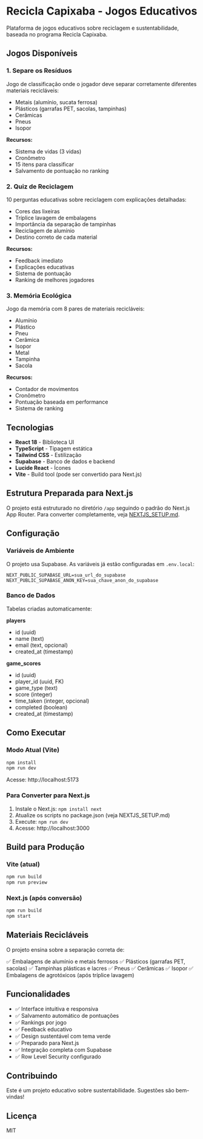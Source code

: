 # Recicla Capixaba - Jogos Educativos

Plataforma de jogos educativos sobre reciclagem e sustentabilidade, baseada no programa Recicla Capixaba.

## Jogos Disponíveis

### 1. Separe os Resíduos
Jogo de classificação onde o jogador deve separar corretamente diferentes materiais recicláveis:
- Metais (alumínio, sucata ferrosa)
- Plásticos (garrafas PET, sacolas, tampinhas)
- Cerâmicas
- Pneus
- Isopor

**Recursos:**
- Sistema de vidas (3 vidas)
- Cronômetro
- 15 itens para classificar
- Salvamento de pontuação no ranking

### 2. Quiz de Reciclagem
10 perguntas educativas sobre reciclagem com explicações detalhadas:
- Cores das lixeiras
- Tríplice lavagem de embalagens
- Importância da separação de tampinhas
- Reciclagem de alumínio
- Destino correto de cada material

**Recursos:**
- Feedback imediato
- Explicações educativas
- Sistema de pontuação
- Ranking de melhores jogadores

### 3. Memória Ecológica
Jogo da memória com 8 pares de materiais recicláveis:
- Alumínio
- Plástico
- Pneu
- Cerâmica
- Isopor
- Metal
- Tampinha
- Sacola

**Recursos:**
- Contador de movimentos
- Cronômetro
- Pontuação baseada em performance
- Sistema de ranking

## Tecnologias

- **React 18** - Biblioteca UI
- **TypeScript** - Tipagem estática
- **Tailwind CSS** - Estilização
- **Supabase** - Banco de dados e backend
- **Lucide React** - Ícones
- **Vite** - Build tool (pode ser convertido para Next.js)

## Estrutura Preparada para Next.js

O projeto está estruturado no diretório `/app` seguindo o padrão do Next.js App Router. Para converter completamente, veja [NEXTJS_SETUP.md](./NEXTJS_SETUP.md).

## Configuração

### Variáveis de Ambiente

O projeto usa Supabase. As variáveis já estão configuradas em `.env.local`:

```env
NEXT_PUBLIC_SUPABASE_URL=sua_url_do_supabase
NEXT_PUBLIC_SUPABASE_ANON_KEY=sua_chave_anon_do_supabase
```

### Banco de Dados

Tabelas criadas automaticamente:

**players**
- id (uuid)
- name (text)
- email (text, opcional)
- created_at (timestamp)

**game_scores**
- id (uuid)
- player_id (uuid, FK)
- game_type (text)
- score (integer)
- time_taken (integer, opcional)
- completed (boolean)
- created_at (timestamp)

## Como Executar

### Modo Atual (Vite)
```bash
npm install
npm run dev
```

Acesse: http://localhost:5173

### Para Converter para Next.js
1. Instale o Next.js: `npm install next`
2. Atualize os scripts no package.json (veja NEXTJS_SETUP.md)
3. Execute: `npm run dev`
4. Acesse: http://localhost:3000

## Build para Produção

### Vite (atual)
```bash
npm run build
npm run preview
```

### Next.js (após conversão)
```bash
npm run build
npm start
```

## Materiais Recicláveis

O projeto ensina sobre a separação correta de:

✅ Embalagens de alumínio e metais ferrosos
✅ Plásticos (garrafas PET, sacolas)
✅ Tampinhas plásticas e lacres
✅ Pneus
✅ Cerâmicas
✅ Isopor
✅ Embalagens de agrotóxicos (após tríplice lavagem)

## Funcionalidades

- ✅ Interface intuitiva e responsiva
- ✅ Salvamento automático de pontuações
- ✅ Rankings por jogo
- ✅ Feedback educativo
- ✅ Design sustentável com tema verde
- ✅ Preparado para Next.js
- ✅ Integração completa com Supabase
- ✅ Row Level Security configurado

## Contribuindo

Este é um projeto educativo sobre sustentabilidade. Sugestões são bem-vindas!

## Licença

MIT
